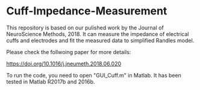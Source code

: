 # Cuff-Impedance-Measurement

This repository is based on our pulished work by the Journal of NeuroScience Methods, 2018.
It can measure the impedance of electrical cuffs and electrodes and fit the measured data to simplified Randles model.


Please check the follwoing paper for more details:

https://doi.org/10.1016/j.jneumeth.2018.06.020


To run the code, you need to open "GUI_Cuff.m" in Matlab. It has been tested in Matlab R2017b and 2016b.

